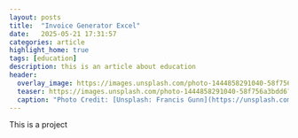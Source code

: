 ```yaml
---
layout: posts
title:  "Invoice Generator Excel"
date:   2025-05-21 17:31:57 
categories: article
highlight_home: true
tags: [education]
description: this is an article about education
header:
  overlay_image: https://images.unsplash.com/photo-1444858291040-58f756a3bdd6?q=80&w=1978&auto=format&fit=crop&ixlib=rb-4.0.3&ixid=M3wxMjA3fDB8MHxwaG90by1wYWdlfHx8fGVufDB8fHx8fA%3D%3D
  teaser: https://images.unsplash.com/photo-1444858291040-58f756a3bdd6?q=80&w=1978&auto=format&fit=crop&ixlib=rb-4.0.3&ixid=M3wxMjA3fDB8MHxwaG90by1wYWdlfHx8fGVufDB8fHx8fA%3D%3D
  caption: "Photo Credit: [Unsplash: Francis Gunn](https://unsplash.com/@francesgunn)"
---
```


This is a project
